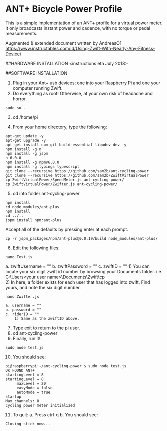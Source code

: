 # ANT+ Bicycle Power Profile

This is a simple implementation of an ANT+ profile for a virtual power meter.
It only broadcasts instant power and cadence, with no torque or pedal
measurements.

Augmented & extended document written by AndreasO1 
<BR>https://www.instructables.com/id/Using-Zwift-With-Nearly-Any-Fitness-Device/

##HARDWARE INSTALLATION
<instructions eta July 2018>

##SOFTWARE INSTALLATION
1) Plug in your Ant+ usb devices: one into your Raspberry Pi and one your computer running Zwift.
2) Do everything as root!  Otherwise, at your own risk of headache and horror.

```
sudo su -
```

3) cd /home/pi

4) From your home directory, type the following:

```
apt-get update -y
apt-get upgrade -y
apt-get install npm git build-essential libudev-dev -y
npm install -g n
npm install -g jspm
n 6.0.0
npm install -g npm@6.0.0
npm install -g typings typescript
git clone --recursive https://github.com/sam2b/ant-cycling-power
git clone --recursive https://github.com/sam2b/ZwiftVirtualPower
cp ZwiftVirtualPower/SpeedMeter.js ant-cycling-power/
cp ZwiftVirtualPower/Zwifter.js ant-cycling-power/
```

5) cd into folder ant-cycling-power

```
npm install
cd node_modules/ant-plus
npm install
cd ../..
jspm install npm:ant-plus
```

Accept all of the defaults by pressing enter at each prompt.

```
cp -r jspm_packages/npm/ant-plus@0.0.19/build node_modules/ant-plus/
```

6) Edit the following files:

```
nano Test.js
```

a. zwiftUsername = ""
b. zwiftPassword = ""
c. zwiftID = ""
    1) You can locate your six digit zwift id number by browsing your Documents folder.  i.e. C:\Users\<your user name>\Documents\Zwift\cp\
    2) In here, a folder exists for each user that has logged into zwift.  Find yours, and note the six digit number.

```
nano Zwifter.js
```

    a. username = ""
    b. password = ""
    c. riderID = ""
        1) Same as the zwiftID above.
7) Type exit to return to the pi user.
8) cd ant-cycling-power
9) Finally, run it!!

```
sudo node test.js
```

10) You should see:

```
pi@raspberrypi:~/ant-cycling-power $ sudo node test.js
OK FOUND ANT+
startingLevel = 8
startingLevel = 8
     maxLevel = 20
     easyMode = false
     autoMode = true
startup
Max channels: 8
cycling power meter initialized
```

11) To quit:
    a. Press ctrl-q
    b. You should see:

```
Closing stick now...
```
